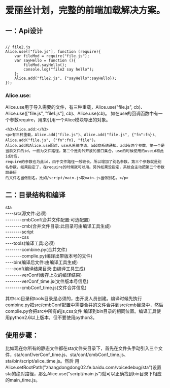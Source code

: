 <h1>爱丽丝计划，完整的前端加载解决方案。</h1>

<h2>一：Api设计</h2>
<div>
<pre><code>
// file2.js
Alice.use(["file.js"], function (require){
    var fileMod = require("file.js");
    var sayHello = function (){
        fileMod.sayHello();
        console.log("file2 say hello");
    };
    Alice.add("file2.js", {"sayHello":sayHello});
});
</code></pre>
    <h3>Alice.use:</h3>
    <p>Alice.use用于导入需要的文件，有三种重载，Alice.use("file.js", cb)、Alice.use(["file.js", "file1.js"], cb)、Alice.use(cb)。
    如在use的回调函数中有一个参数require，用来引用一个Alice模块导出的对象。</p>

    <h3>Alice.add:</h3>
    <p>有三种重载，Alice.add("file.js")、Alice.add("file.js", {"fn":fn})、Alice.add("file.js", {"fn":fn}, "file")。
    Alice.add和Alice.use配对，use从系统申请，add向系统通知。add有两个参数，第一个是当前文件的id，一般为文件路径，第二个是向外开放的接口集合。use的时候使用的useid和此id对应，
    require的参数也为此id，由于文件路径一般较长，所以增加了别名参数。第三个参数就是别名参数，如果指定了，在require的时候就可以用。另外如果没指定，系统会主动把第二个参数取最短
    的文件名当做别名，比如/script/main.js取main.js当做别名。</p>
</div>

<h2>二：目录结构和编译</h2>
sta<br/>
----src(源文件:必须)<br/>
--------cmbConf(合并文件配置:可选配置)<br/>
--------cmb(合并文件目录:此目录可由编译工具生成)<br/>
--------script<br/>
--------css<br/>
----tools(编译工具:必须)<br/>
--------combine.py(合并文件)<br/>
--------complie.py(编译出带版本号的文件)<br/>
----bin(编译后文件:由编译工具生成)<br/>
----conf(编译结果目录:由编译工具生成)<br/>
--------verConf(缓存上次的编译结果)<br/>
--------verConf_time.js(文件版本号信息)<br/>
--------cmbConf_time.js(文件合并信息)<br/>

<p>其中src目录和tools目录是必须的，由开发人员创建。编译时候先执行combine.py把src/cmbConf配置中需要合并的文件合并到src/cmb目录中，然后complie.py会把src中所有的js,css文件
编译到bin目录的相同位置。编译工具使用python2.6以上版本，但不要使用python3。</p>

<h2>使用步骤：</h2>
<p>比如现在你所有的静态文件都在sta文件夹目录下，首先在文件头手动引入三个文件，sta/conf/verConf_time.js、sta/conf/cmbConf_time.js、sta/bin/script/alice_time.js。然后
用Alice.setRootPath("zhangdongdong02.fe.baidu.com/voicedebug/sta")设置sta的绝对路径，那么Alice.use("script/main.js")就可以正确找到bin目录下相应的main_time.js。</p>


